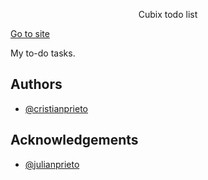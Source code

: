 <p align="center">Cubix todo list</p>

[Go to site](https://cubix-todolist.netlify.app/)

My to-do tasks.

## Authors

- [@cristianprieto](https://github.com/Cristian-Prieto)

## Acknowledgements

- [@julianprieto](https://github.com/julianprieto-dev)
